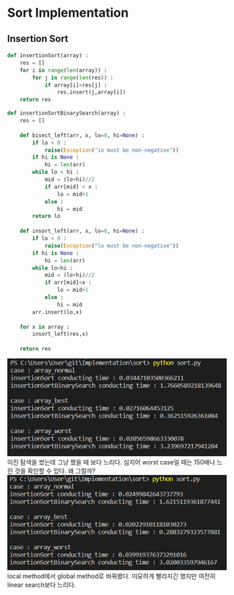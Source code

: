 # Sort Implementation
## Insertion Sort
```python
def insertionSort(array) : 
    res = []
    for i in range(len(array)) : 
        for j in range(len(res)) : 
            if array[i]<res[j] : 
                res.insert(j,array[i])
    return res
```
```python
def insertionSortBinarySearch(array) : 
    res = []
    
    def bisect_left(arr, x, lo=0, hi=None) : 
        if lo < 0 :
            raise(Exception("io must be non-negative"))
        if hi is None : 
            hi = len(arr)
        while lo < hi : 
            mid = (lo+hi)//2
            if arr[mid] < x : 
                lo = mid+1
            else : 
                hi = mid
        return lo
    
    def insort_left(arr, x, lo=0, hi=None) : 
        if lo < 0 :
            raise(Exception("lo must be non-negative"))
        if hi is None : 
            hi = len(arr)
        while lo<hi : 
            mid = (lo+hi)//2
            if arr[mid]<x : 
                lo = mid+1
            else : 
                hi = mid
        arr.insert(lo,x)
            
    for x in array : 
        insort_left(res,x)
        
    return res
```
![image](insertionSort1.png)  
이진 탐색을 썼는데 그냥 했을 때 보다 느리다. 심지어 worst case일 때는 150배나 느린 것을 확인할 수 있다. 왜 그럴까?  
![image](insertionSort2.png)  
local method에서 global method로 바꿔봤다. 미묘하게 빨라지긴 했지만 여전히 linear search보다 느리다.